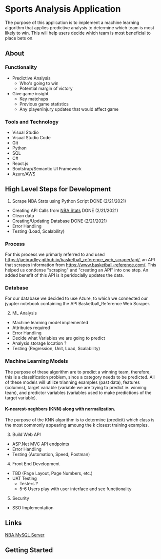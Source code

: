 # Sports Analysis Application  
The purpose of this application is to implement a machine learning algorithm that applies predictive analysis to determine which team is most likely to win. This will help users decide which team is most beneficial to place bets on.


## About 


### Functionality 
* Predictive Analysis
    * Who's going to win
    * Potential margin of victory
* Give game insight
    * Key matchups
    * Previous game statistics
    * Any player/injury updates that would affect game

### Tools and Technology
* Visual Studio 
* Visual Studio Code 
* Git 
* Python 
* SQL 
* C#
* React.js 
* Bootstrap/Semantic UI Framework 
* Azure/AWS
## High Level Steps for Development 
1. Scrape NBA Stats using Python Script              DONE (2/21/2021)
* Creating API Calls from [NBA Stats](Stats.NBA.com) DONE (2/21/2021)
* Clean data 
* Creating/Updating Database                         DONE (2/21/2021)          
* Error Handling  
* Testing (Load, Scalability)
### Process
   For this process we primarly referred to and used https://jaebradley.github.io/basketball_reference_web_scraper/api/, an API that scrapes information from          https://www.basketball-reference.com/. This helped us condense "scraping" and "creating an API" into one step. An added benefit of this API is it peridocially      updates the data.
### Database
   For our database we decided to use Azure, to which we connected our jyupter notebook containing the API Basketball_Reference Web Scraper.
   

2. ML Analysis 
* Machine learning model implemented 
* Attributes required
* Error Handling 
* Decide what Variables we are going to predict 
* Analysis storage location ?
* Testing (Regression, Unit, Load, Scalability)

### Machine Learning Models
   The purpose of these algorithm are to predict a winning team, therefore, this is a classification problem, since a category needs to be predicted. All of these models will utilize trianning examples (past data), features (columns), target variable (variable we are trying to predict ie. winning team), and predictor variables (variables used to make predictions of the target variable).
#### K-nearest-neghbors (KNN) along with normalization. 
   The purpose of the KNN algorithm is to determine (predicit) which class is the most commonly appearing amoung the k closest training examples.

3. Build Web API 
* ASP.Net MVC API endpoints 
* Error Handling 
* Testing (Automation, Speed, Postman)
4. Front End Development 
* TBD (Page Layout, Page Numbers, etc.)
* UAT Testing 
    * Testers ?
    * 5-6 Users play with user interface and see functionality     
5. Security 
* SSO Implementation 



## Links 

[NBA MySQL Server](https://medium.com/@jman4190/building-an-nba-mysql-database-with-python-c653fa15333c) 

## Getting Started 
